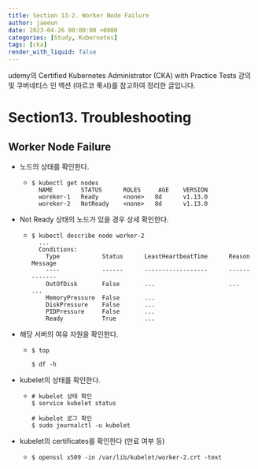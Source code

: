 ```yaml
---
title: Section 13-2. Worker Node Failure
author: jaeeun
date: 2023-04-26 00:00:00 +0800
categories: [Study, Kubernetes]
tags: [cka]
render_with_liquid: false
---
```


udemy의 Certified Kubernetes Administrator (CKA) with Practice Tests 강의 및 쿠버네티스 인 액션 (마르코 룩샤)를 참고하여 정리한 글입니다.

# Section13. Troubleshooting

## Worker Node Failure

- 노드의 상태를 확인한다.
  - ```
    $ kubectl get nodes
      NAME        STATUS      ROLES     AGE    VERSION
      woreker-1   Ready       <none>   8d      v1.13.0
      woreker-2   NotReady    <none>   8d      v1.13.0
    ```
- Not Ready 상태의 노드가 있을 경우 상세 확인한다.
  - ```
    $ kubectl describe node worker-2
      ...
      Conditions:
        Type            Status      LeastHeartbeatTime      Reason      Message
        ----            ------      ------------------      ------      -------
        OutOfDisk       False       ...                     ...         ...
        MemoryPressure  False       ...
        DiskPressure    False       ...
        PIDPressure     False       ...
        Ready           True        ...
    ```
- 해당 서버의 여유 자원을 확인한다.
  - ```
    $ top

    $ df -h
    ```

- kubelet의 상태를 확인한다.
  - ```
    # kubelet 상태 확인
    $ service kubelet status
    
    # kubelet 로그 확인
    $ sudo journalctl -u kubelet
    ```
- kubelet의 certificates를 확인한다 (만료 여부 등)
  - ```
    $ openssl x509 -in /var/lib/kubelet/worker-2.crt -text
    ```
